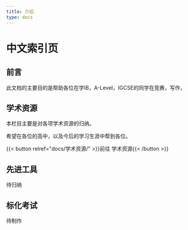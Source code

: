```yaml
---
title: 介绍
type: docs
---
```


# 中文索引页

## 前言

此文档的主要目的是帮助各位在学IB，A-Level，IGCSE的同学在竞赛，写作，

## 学术资源

本栏目主要是对各项学术资源的归纳。

希望在各位的高中，以及今后的学习生涯中帮到各位。

{{< button relref="docs/学术资源/" >}}前往 学术资源{{< /button >}}

## 先进工具

待归纳

## 标化考试

待制作